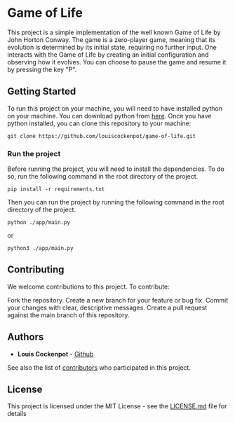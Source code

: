 # Game of Life

This project is a simple implementation of the well known Game of Life by John Horton Conway. The game is a zero-player game, meaning that its evolution is determined by its initial state, requiring no further input. One interacts with the Game of Life by creating an initial configuration and observing how it evolves.
You can choose to pause the game and resume it by pressing the key "P".

## Getting Started

To run this project on your machine, you will need to have installed python on your machine. You can download python from [here](https://www.python.org/downloads/). Once you have python installed, you can clone this repository to your machine:

```
git clone https://github.com/louiscockenpot/game-of-life.git
```

### Run the project

Before running the project, you will need to install the dependencies. To do so, run the following command in the root directory of the project.

```
pip install -r requirements.txt
```

Then you can run the project by running the following command in the root directory of the project.

```
python ./app/main.py
```
or
```
python3 ./app/main.py
```

## Contributing

We welcome contributions to this project. To contribute:

Fork the repository.
Create a new branch for your feature or bug fix.
Commit your changes with clear, descriptive messages.
Create a pull request against the main branch of this repository.

## Authors

* **Louis Cockenpot** - [Github](https://github.com/louiscockenpot)

See also the list of [contributors](https://github.com/louiscockenpot/game-of-life/contributors) who participated in this project.

## License

This project is licensed under the MIT License - see the [LICENSE.md](LICENSE.md) file for details
